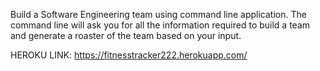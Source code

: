 Build a Software Engineering team using command line application. The command line will ask you for all the information required to build a team and generate a roaster of the team based on your input.

HEROKU LINK: https://fitnesstracker222.herokuapp.com/